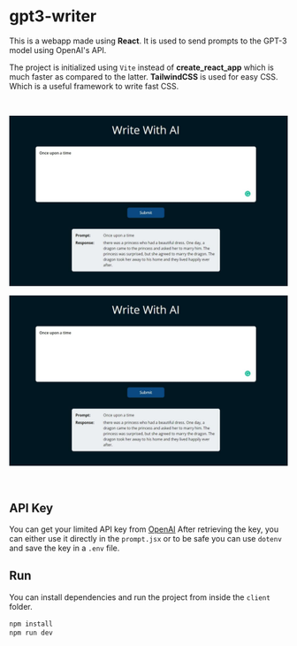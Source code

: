 # gpt3-writer

This is a webapp made using **React**. It is used to send prompts to the GPT-3 model using OpenAI's API.

The project is initialized using `Vite` instead of **create_react_app** which is much faster as compared to the latter.
**TailwindCSS** is used for easy CSS. Which is a useful framework to write fast CSS.
 
 <br>

![GUI-screenshot-1](screenshot1.jpg)


![GUI-screenshot-1](screenshot1.jpg)

<br>

## API Key
You can get your limited API key from [OpenAI](https://beta.openai.com/overview)
After retrieving the key, you can either use it directly in the `prompt.jsx` or to be safe you can use `dotenv` and save the key in a `.env` file.

## Run
You can install dependencies and run the project from inside the `client` folder.
```
npm install
npm run dev
```
